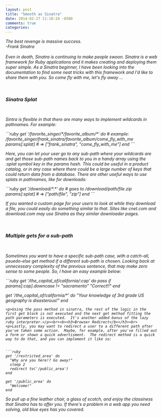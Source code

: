 ```yaml
---
layout: post
title: "Smooth as Sinatra"
date: 2014-02-27 11:10:24 -0500
comments: true
categories: 
---
```

<p><em>The best revenge is massive success.<br>-Frank Sinatra</><br><br>Even in death, Sinatra is continuing to make people swoon.  Sinatra is a web framework for Ruby applications and it makes creating and deploying them super simple.  As a Sinatra beginner, I have been looking into the documentation to find some neat tricks with this framework and I'd like to share them with you.  So come fly with me, let's fly away ...</p><br><b><h3>Sinatra Splat</b></h3><br><p>Sintra is flexible in that there are many ways to implement wildcards in pathnames.  For example:</p>
```ruby
get '/favorite_singer/*/favorite_album/*' do
  # example: /favorite_singer/frank_sinatra/favorite_album/come_fly_with_me
  params[:splat] # => ["frank_sinatra", "come_fly_with_me"]
end
```
<p>Here, you can let your user go to any sub-path where your wildcards are and get those sub-path names back to you in a handy array using the :splat symbol key in the params hash.  This could be useful in a product catalog, or in any case where there could be a large number of keys that could return data from a database.  There are other useful ways to use splats in pathnames, like for downloads:</p>
```ruby
get '/download/*.*' do
  # goes to /download/path/file.zip
  params[:splat] # => ["path/file", "zip"]
end
```
<p>If you wanted a custom page for your users to look at while they download a file, you could easily do something similar to that.  Sites like cnet.com and download.com may use Sinatra as they similar downloader pages.</p><br><b><h3>Multiple gets for a sub-path</b></h3><br><p>Sometimes you want to have a specific sub-path case, with a catch-all, psuedo-else get method if a different sub-path is chosen.  Looking back at unnecessary complexity of the previous sentence, that may make zero sense to some people.  So, I have an easy example below:</p>
```ruby
get '/the_capital_of/california/:cap' do
  pass if params[:cap].downcase != "sacramento"
  "Correct!!"
end

get '/the_capital_of/california/*' do
  "Your knowledge of 3rd grade US geography is disasterous!"
end
```
<p>Using the pass method in sinatra, the rest of the logic in the first get block is not executed and the next get method fitting the path parameters is executed.  It's another added bonus of the lazy ruby interpreter.</p><br><b><h3>Browser Redirect</b></h3><br><p>Lastly, you may want to redirect a user to a different path after you've taken some action.  Maybe, for example, after you've filled out a form or shown a quick advertisment.  The redirect method is a quick way to do that, and you can implement it like so:


```ruby
get '/restricted_area' do
  "Why are you here!? Go away!"
  sleep 2
  redirect to('/public_area')
end

get '/public_area' do
  "Welcome!"
end
```

So pull up a fine leather chair, a glass of scotch, and enjoy the classiness that Sinatra has to offer you.  If there's a problem in a web app you need solving, old blue eyes has you covered.




